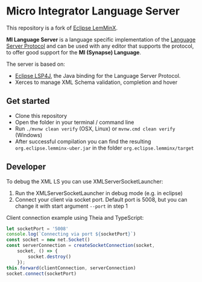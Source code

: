 Micro Integrator Language Server 
================================
This repository is a fork of [Eclipse LemMinX](https://github.com/eclipse/lemminx).

**MI Language Server** is a language specific implementation of the [Language Server Protocol](https://github.com/Microsoft/language-server-protocol)
and can be used with any editor that supports the protocol, to offer good support for the **MI (Synapse) Language**.

The server is based on:

 * [Eclipse LSP4J](https://github.com/eclipse/lsp4j), the Java binding for the Language Server Protocol.
 * Xerces to manage XML Schema validation, completion and hover

Get started
--------------
* Clone this repository
* Open the folder in your terminal / command line
* Run `./mvnw clean verify` (OSX, Linux) or `mvnw.cmd clean verify` (Windows)
* After successful compilation you can find the resulting `org.eclipse.lemminx-uber.jar` in the folder `org.eclipse.lemminx/target`

Developer
--------------

To debug the XML LS you can use XMLServerSocketLauncher:

1. Run the XMLServerSocketLauncher in debug mode (e.g. in eclipse)
2. Connect your client via socket port. Default port is 5008, but you can change it with start argument `--port` in step 1

Client connection example using Theia and TypeScript:

```js
let socketPort = '5008'
console.log(`Connecting via port ${socketPort}`)
const socket = new net.Socket()
const serverConnection = createSocketConnection(socket,
    socket, () => {
        socket.destroy()
    });
this.forward(clientConnection, serverConnection)
socket.connect(socketPort)
```